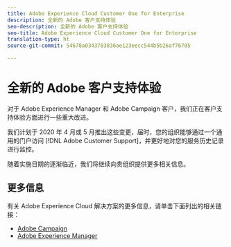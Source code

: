 ```yaml
---
title: Adobe Experience Cloud Customer One for Enterprise
description: 全新的 Adobe 客户支持体验
seo-description: 全新的 Adobe 客户支持体验
seo-title: Adobe Experience Cloud Customer One for Enterprise
translation-type: ht
source-git-commit: 54678a0343783836ae123eecc544b5b26af76705

---
```



# 全新的 Adobe 客户支持体验

对于 Adobe Experience Manager 和 Adobe Campaign 客户，我们正在客户支持体验方面进行一些重大改进。

我们计划于 2020 年 4 月或 5 月推出这些变更，届时，您的组织能够通过一个通用的门户访问 [!DNL Adobe Customer Support]，并更好地对您的服务历史记录进行监控。

随着实施日期的逐渐临近，我们将继续向贵组织提供更多相关信息。

## 更多信息

有关 Adobe Experience Cloud 解决方案的更多信息，请单击下面列出的相关链接：

* [Adobe Campaign](campaign-list.md)
* [Adobe Experience Manager](aem-list.md)

